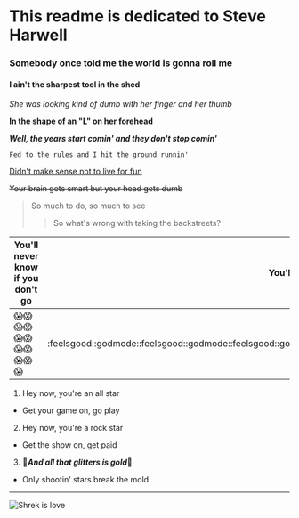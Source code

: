 # This readme is dedicated to Steve Harwell
### Somebody once told me the world is gonna roll me
#### I ain't the sharpest tool in the shed
*She was looking kind of dumb with her finger and her thumb*

**In the shape of an "L" on her forehead**

***Well, the years start comin' and they don't stop comin'***

`Fed to the rules and I hit the ground runnin'`

[Didn't make sense not to live for fun](https://ru.wikipedia.org/wiki/Fun)

~~Your brain gets smart but your head gets dumb~~

>So much to do, so much to see
>>So what's wrong with taking the backstreets?

| You'll never know if you don't go | You'll never shine if you don't glow |
| -------------------------------------- | -------------------------------- |
| :scream::scream::scream::scream::scream::scream::scream::scream::scream::scream::scream: | :feelsgood::godmode::feelsgood::godmode::feelsgood::godmode::feelsgood::godmode::feelsgood::godmode::feelsgood::godmode::feelsgood: |

1. Hey now, you're an all star
- Get your game on, go play
2. Hey now, you're a rock star
- Get the show on, get paid
3. :first_quarter_moon_with_face:***And all that glitters is gold***:first_quarter_moon_with_face:
- Only shootin' stars break the mold
---
![Shrek is love](https://movieguide.b-cdn.net/wp-content/uploads/2022/05/Shrek.jpg)